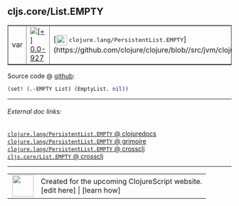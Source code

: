 ## cljs.core/List.EMPTY



 <table border="1">
<tr>
<td>var</td>
<td><a href="https://github.com/cljsinfo/cljs-api-docs/tree/0.0-927"><img valign="middle" alt="[+] 0.0-927" title="Added in 0.0-927" src="https://img.shields.io/badge/+-0.0--927-lightgrey.svg"></a> </td>
<td>
[<img height="24px" valign="middle" src="http://i.imgur.com/1GjPKvB.png"> <samp>clojure.lang/PersistentList.EMPTY</samp>](https://github.com/clojure/clojure/blob//src/jvm/clojure/lang/PersistentList.java)
</td>
</tr>
</table>









Source code @ [github](https://github.com/clojure/clojurescript/blob/r1.7.28/src/main/cljs/cljs/core.cljs#L2795):

```clj
(set! (.-EMPTY List) (EmptyList. nil))
```

<!--
Repo - tag - source tree - lines:

 <pre>
clojurescript @ r1.7.28
└── src
    └── main
        └── cljs
            └── cljs
                └── <ins>[core.cljs:2795](https://github.com/clojure/clojurescript/blob/r1.7.28/src/main/cljs/cljs/core.cljs#L2795)</ins>
</pre>

-->

---



###### External doc links:

[`clojure.lang/PersistentList.EMPTY` @ clojuredocs](http://clojuredocs.org/clojure.lang/PersistentList.EMPTY)<br>
[`clojure.lang/PersistentList.EMPTY` @ grimoire](http://conj.io/store/v1/org.clojure/clojure/1.7.0-beta3/clj/clojure.lang/PersistentList.EMPTY/)<br>
[`clojure.lang/PersistentList.EMPTY` @ crossclj](http://crossclj.info/fun/clojure.lang/PersistentList.EMPTY.html)<br>
[`cljs.core/List.EMPTY` @ crossclj](http://crossclj.info/fun/cljs.core.cljs/List.EMPTY.html)<br>

---

 <table>
<tr><td>
<img valign="middle" align="right" width="48px" src="http://i.imgur.com/Hi20huC.png">
</td><td>
Created for the upcoming ClojureScript website.<br>
[edit here] | [learn how]
</td></tr></table>

[edit here]:https://github.com/cljsinfo/cljs-api-docs/blob/master/cljsdoc/cljs.core_ListDOTEMPTY.cljsdoc
[learn how]:https://github.com/cljsinfo/cljs-api-docs/wiki/cljsdoc-files

<!--

This information was too distracting to show to readers, but I'll leave it
commented here since it is helpful to:

- pretty-print the data used to generate this document
- and show how to retrieve that data



The API data for this symbol:

```clj
{:ns "cljs.core",
 :name "List.EMPTY",
 :history [["+" "0.0-927"]],
 :parent-type "List",
 :type "var",
 :full-name-encode "cljs.core_ListDOTEMPTY",
 :source {:code "(set! (.-EMPTY List) (EmptyList. nil))",
          :title "Source code",
          :repo "clojurescript",
          :tag "r1.7.28",
          :filename "src/main/cljs/cljs/core.cljs",
          :lines [2795]},
 :full-name "cljs.core/List.EMPTY",
 :clj-symbol "clojure.lang/PersistentList.EMPTY"}

```

Retrieve the API data for this symbol:

```clj
;; from Clojure REPL
(require '[clojure.edn :as edn])
(-> (slurp "https://raw.githubusercontent.com/cljsinfo/cljs-api-docs/catalog/cljs-api.edn")
    (edn/read-string)
    (get-in [:symbols "cljs.core/List.EMPTY"]))
```

-->
